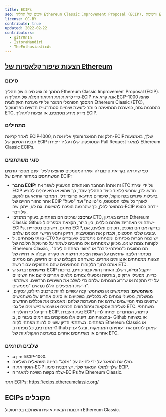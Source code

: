 ```yaml
---
title: ECIPs
seo: סיכום של תהליך Ethereum Classic Improvement Proposal (ECIP), ורשימת ECIPs מקובלים.
license: CC-BY
contribute: true
updated: 2022-02-22
contributors:
  - gitr0n1n
  - IstoraMandiri
  - TheEnthusiasticAs
---
```


## [הצעות שיפור קלאסיות של Ethereum](https://ecips.ethereumclassic.org/)

### סיכום

מסמך זה הוא סיכום של תהליך Ethereum Classic Improvement Proposal (ECIP). כדי לראות את התיאור המלא של תהליך ה-ECIP אנא קרא את ECIP-1000 שהוא המסמך הפורמלי המוכר על ידי מערכת האקולוגית Ethereum Classic (ETC), בהסכמה גסה, כמערכת המתאימה ביותר להצעת שינויים סטנדרטיים חדשים בפרוטוקול ETC, מידע מידע מסמכים, או הצעות לתהליך ECIP.

### מתחילים

לאחר קריאת ECIP-1000, חלק את המאגר והוסף אליו את ה-ECIP שלך, באמצעות תבנית הסימון של ECIP המסופקת. שלח על ידי יצירת Pull Request למאגר Ethereum Classic ECIPs.

### סוגי משתתפים

כפי שתראה בקריאת סיכום זה ושאר המסמכים שהוצעו לעיל, ישנם מספר גורמים המשתתפים במחזור החיים של ECIP:

- **מחבר ECIP:** זה אתה! המחבר הוא האדם המעוניין לשפר את ETC על ידי יצירת ECIP חדש. לכן, אחראי ללמוד כיצד התהליך עובד, כך שהוא או היא יכולים להציע ביעילות שינויים בפרוטוקול, שיפורים מידע או פרוצדורלי. המחבר אחראי גם לעקוב אחר מחזור החיים של ECIP לאורך כל שלבי הסטטוס, מ"טיוטה" ועד "פעיל" כמתואר להלן, כך שההצעה הופכת למציאות. אם לא, ייתכן שה-ECIP יידחה בסופו של דבר.
- **עורכים:** עורכים הם מפתחים, בעיקר מתנדבי ETC, חברים בארגון Ethereum Classic Github שתחומי האחריות שלהם כוללים, בין היתר, הקצאת מספרים ל-ECIPs, מיזוגם, רישוםם בספריית ECIP, בדיקה אם הם מוכנים, תקינים ומלאים, אם יבוצעו שלבי הסטטוס, ולבדוק את המוטיבציה, הדיוק ותנאי הרישוי הנכונים שלהם.
- **צוותי מפתחים:** ל-ETC יש כמה חברות מפתחים ומפתחים מתנדבים שעובדים על לקוחות צומת שונים. מכיוון שמפתחים אלו מחויבים לשמור על פרוטוקול הליבה של Ethereum Classic, הם מסווגים כ"מפתחי ליבה" או "צוותי מפתחים ליבה". מפתחי הליבה אחראים על הגשת הצעות חדשות או סקירה וקבלה או דחייה של הצעות ממפתחים או צוותים אחרים. כאשר הם מקבלים שינויים חדשים, הם ממזגים אותם לתוך הלקוחות המתאימים שהם מתחזקים עבור רשת ETC.
- **מיישמים:** ברגע ש-ECIP יתקבל ומיזוג, השלב האחרון הוא עבור כורים, בריכות כרייה, מפעילי ארנקים, בורסות ומפעילי צמתים מלאים אחרים ליישם את השינויים על ידי התקנה או שדרוג הצמתים שלהם כדי לשלב את השינויים החדשים. משתתפי הרשת המפעילים הללו נקראים "מממשים".
- **משתמשים:** משתמשים או משתמשי קצה עשויים להיות צרכנים רגילים, עסקים, ממשלות, מפעילי צמתים לא כלכליים, משקיעים או סוגים אחרים של משתמשים שרואים מתי המיישמים שדרגו את המערכות שלהם ומאמצים את הכללים החדשים לשליחת עסקאות וניהול חוזים חכמים או שימוש ביישומים על גבי ETC. משתתפי דיון: על פי תהליך ה-ECIP, בעת העברת ECIP קדימה, המחברים יפתחו לדיון בהצעותיהם. דיונים אלו ממוקמים בפורומים ציבוריים, ב- Github או בשיחות מפתחים. משתתפי הדיון עשויים להיות מפתחי לקוח Ethereum Classic או מתנדבים, כל מפתח ב-Github שמוכן לתרום את דעותיהם המנומקות, ובעלי עניין אחרים או משתתפים אחרים במערכות האקולוגיות של ETC.

### שלבים תורמים

- עיין ב-ECIP-1000.
- מזלג את המאגר על ידי לחיצה על "מזלג" בפינה השמאלית העליונה.
- הוסף את ה-ECIP שלך למזלג המאגר שלך. יש תבנית סימון ECIP.
- שלח בקשת משיכה למאגר ה-ECIPs של Ethereum Classic.

אתר ECIPs: https://ecips.ethereumclassic.org/

## ECIPs מקובלים

התכונות הבאות אושרו והשתלבו בפרוטוקול Ethereum Classic.
